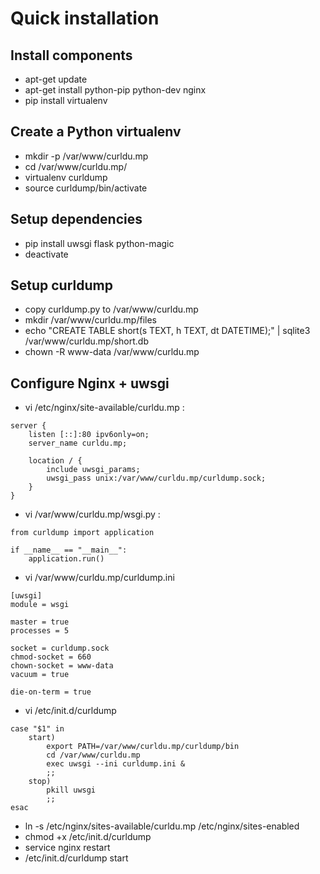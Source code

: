 # Quick installation

## Install components
* apt-get update
* apt-get install python-pip python-dev nginx
* pip install virtualenv

## Create a Python virtualenv
* mkdir -p /var/www/curldu.mp
* cd /var/www/curldu.mp/
* virtualenv curldump
* source curldump/bin/activate

## Setup dependencies
* pip install uwsgi flask python-magic
* deactivate

## Setup curldump
* copy curldump.py to /var/www/curldu.mp
* mkdir /var/www/curldu.mp/files
* echo "CREATE TABLE short(s TEXT, h TEXT, dt DATETIME);" | sqlite3 /var/www/curldu.mp/short.db
* chown -R www-data /var/www/curldu.mp

## Configure Nginx + uwsgi
* vi /etc/nginx/site-available/curldu.mp :
```
server {
    listen [::]:80 ipv6only=on;
    server_name curldu.mp;

    location / {
        include uwsgi_params;
        uwsgi_pass unix:/var/www/curldu.mp/curldump.sock;
    }
}
```
* vi /var/www/curldu.mp/wsgi.py :
```
from curldump import application

if __name__ == "__main__":
    application.run()
```
* vi /var/www/curldu.mp/curldump.ini
```
[uwsgi]
module = wsgi

master = true
processes = 5

socket = curldump.sock
chmod-socket = 660
chown-socket = www-data
vacuum = true

die-on-term = true
```
* vi /etc/init.d/curldump
```
case "$1" in
    start)
        export PATH=/var/www/curldu.mp/curldump/bin
        cd /var/www/curldu.mp
        exec uwsgi --ini curldump.ini &
        ;;
    stop)
        pkill uwsgi
        ;;
esac
```
* ln -s /etc/nginx/sites-available/curldu.mp /etc/nginx/sites-enabled
* chmod +x /etc/init.d/curldump
* service nginx restart
* /etc/init.d/curldump start
